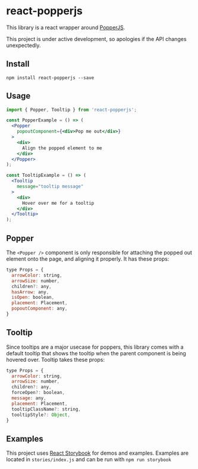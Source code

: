 # react-popperjs

This library is a react wrapper around [PopperJS](https://github.com/FezVrasta/popper.js/).

This project is under active development, so apologies if the API changes unexpectedly.

## Install

`npm install react-popperjs --save`

## Usage

```jsx
import { Popper, Tooltip } from 'react-popperjs';

const PopperExample = () => (
  <Popper
    popoutComponent={<div>Pop me out</div>}
  >
    <div>
      Align the popped element to me
    </div>
  </Popper>
);

const TooltipExample = () => (
  <Tooltip
    message="tooltip message"
  >
    <div>
      Hover over me for a tooltip
    </div>
  </Tooltip>
);
```

## Popper

The `<Popper />` component is only responsible for attaching the popped out element onto the page, and aligning it properly. It has these props:

```jsx
type Props = {
  arrowColor: string,
  arrowSize: number,
  children?: any,
  hasArrow: any,
  isOpen: boolean,
  placement: Placement,
  popoutComponent: any,
}
```

## Tooltip

Since tooltips are a major usecase for poppers, this library comes with a default tooltip that shows the tooltip when the parent component is being hovered over. Tooltip takes these props:

```jsx
type Props = {
  arrowColor: string,
  arrowSize: number,
  children?: any,
  forceOpen?: boolean,
  message: any,
  placement: Placement,
  tooltipClassName?: string,
  tooltipStyle?: Object,
}
```

## Examples

This project uses [React Storybook](https://github.com/storybooks/react-storybook) for demos and examples. Examples are located in `stories/index.js` and can be run with `npm run storybook`
